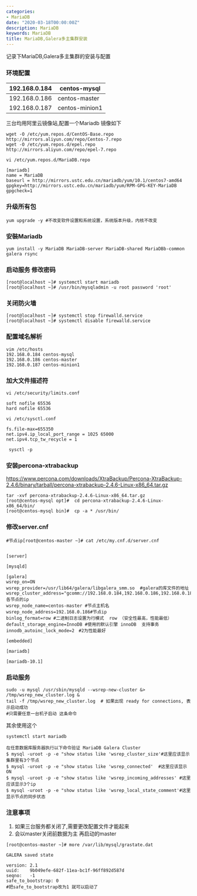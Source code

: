 ```yaml
---
categories: 
- MariaDB
date: "2020-03-18T00:00:00Z"
description: MariaDB
keywords: MariaDB
title: MariaDB,Galera多主集群安装
---
```


记录下MariaDB,Galera多主集群的安装与配置

<!--more-->

###	环境配置

| 192.168.0.184 | centos-mysql   |
| ------------- | -------------- |
| 192.168.0.186 | centos-master  |
| 192.168.0.187 | centos-minion1 |

三台均用阿里云镜像站,配置一个Mariadb 镜像如下

```
wget -O /etc/yum.repos.d/CentOS-Base.repo http://mirrors.aliyun.com/repo/Centos-7.repo
wget -O /etc/yum.repos.d/epel.repo http://mirrors.aliyun.com/repo/epel-7.repo

vi /etc/yum.repos.d/MariaDB.repo

[mariadb]
name = MariaDB
baseurl = http://mirrors.ustc.edu.cn/mariadb/yum/10.1/centos7-amd64
gpgkey=http://mirrors.ustc.edu.cn/mariadb/yum/RPM-GPG-KEY-MariaDB
gpgcheck=1
```

### 升级所有包

```
yum upgrade -y #不改变软件设置和系统设置，系统版本升级，内核不改变
```

### 安裝Mariadb

```
yum install -y MariaDB MariaDB-server MariaDB-shared MariaDBb-common galera rsync
```

### 启动服务 修改密码

```
[root@localhost ~]# systemctl start mariadb
[root@localhost ~]# /usr/bin/mysqladmin -u root password 'root'
```

### 关闭防火墙

```
[root@localhost ~]# systemctl stop firewalld.service
[root@localhost ~]# systemctl disable firewalld.service
```

### 配置域名解析

```
vim /etc/hosts
192.168.0.184 centos-mysql
192.168.0.186 centos-master
192.168.0.187 centos-minion1
```

### 加大文件描述符

```
vi /etc/security/limits.conf

soft nofile 65536
hard nofile 65536

vi /etc/sysctl.conf

fs.file-max=655350  
net.ipv4.ip_local_port_range = 1025 65000  
net.ipv4.tcp_tw_recycle = 1 

 sysctl -p
```

### 安装percona-xtrabackup

https://www.percona.com/downloads/XtraBackup/Percona-XtraBackup-2.4.6/binary/tarball/percona-xtrabackup-2.4.6-Linux-x86_64.tar.gz

```
tar -xvf percona-xtrabackup-2.4.6-Linux-x86_64.tar.gz 
[root@centos-mysql opt]#  cd percona-xtrabackup-2.4.6-Linux-x86_64/bin/
[root@centos-mysql bin]#  cp -a * /usr/bin/
```

### 修改server.cnf

```
#节点ip[root@centos-master ~]# cat /etc/my.cnf.d/server.cnf 


[server]

[mysqld]

[galera]
wsrep_on=ON
wsrep_provider=/usr/lib64/galera/libgalera_smm.so  #galera的库文件的地址
wsrep_cluster_address="gcomm://192.168.0.184,192.168.0.186,192.168.0.187"#各节点的ip
wsrep_node_name=centos-master #节点主机名　　
wsrep_node_address=192.168.0.186#节点ip
binlog_format=row #二进制日志设置为行模式  row （安全性最高，性能最低）
default_storage_engine=InnoDB #使用的默认引擎 innoDB  支持事务
innodb_autoinc_lock_mode=2　#2为性能最好  

[embedded]

[mariadb]

[mariadb-10.1]
```

### 启动服务

```
sudo -u mysql /usr/sbin/mysqld --wsrep-new-cluster &> /tmp/wsrep_new_cluster.log &
tail -f /tmp/wsrep_new_cluster.log  # 如果出现 ready for connections, 表示启动成功
#只需要任意一台机子启动 这条命令 
```

其余使用这个

```
systemctl start mariadb 
```

```
在任意数据库服务器执行以下命令验证 MariaDB Galera Cluster
$ mysql -uroot -p -e "show status like 'wsrep_cluster_size'#这里应该显示集群里有3个节点
$ mysql -uroot -p -e "show status like 'wsrep_connected'  #这里应该显示ON
$ mysql -uroot -p -e "show status like 'wsrep_incoming_addresses' #这里应该显示3个ip
$ mysql -uroot -p -e "show status like 'wsrep_local_state_comment'#这里显示节点的同步状态
```

### 注意事项

1. 如果三台服务都关闭了,需要更改配置文件才能起来
2. 会以master关闭前数据为主 再启动的master

```
[root@centos-master ~]# more /var/lib/mysql/grastate.dat

GALERA saved state

version: 2.1
uuid:    9b049efe-682f-11ea-bc1f-96ff892d587d
seqno:   -1
safe_to_bootstrap: 0
#把safe_to_bootstrap改为1 就可以启动了
```

